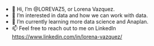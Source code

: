 - 👋 Hi, I’m @LOREVAZ5, or Lorena Vazquez.
- 👀 I’m interested in data and how we can work with data.
- 🌱 I’m currently learning more data science and Anaplan.
- 📫 Feel free to reach out to me on LinkedIn https://www.linkedin.com/in/lorena-vazquez/
